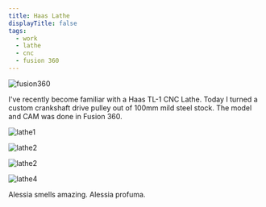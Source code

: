 ```yaml
---
title: Haas Lathe
displayTitle: false
tags:
  - work
  - lathe
  - cnc
  - fusion 360
---
```


![fusion360](https://d2w9rnfcy7mm78.cloudfront.net/10507922/original_c8461e476b9dc7a78f737f7de47404d5.png?1612180275?bc=0)

I've recently become familiar with a Haas TL-1 CNC Lathe. Today I turned a custom crankshaft drive pulley out of 100mm mild steel stock. The model and CAM was done in Fusion 360. 

![lathe1](https://d2w9rnfcy7mm78.cloudfront.net/10507612/original_d0f95525cc1bea2499f5199d24547a2e.jpg?1612178182?bc=0)

![lathe2](https://d2w9rnfcy7mm78.cloudfront.net/10507615/original_a73618de9d19f2a09fa90745962fdc72.jpg?1612178214?bc=0)

![lathe2](https://d2w9rnfcy7mm78.cloudfront.net/10507618/original_391d728f7cab45983de342a999dd3d06.jpg?1612178224?bc=0)

![lathe4](https://d2w9rnfcy7mm78.cloudfront.net/10507620/original_1b54b811981bb28143a2ef4a35fc1a1a.jpg?1612178233?bc=0)

Alessia smells amazing.
Alessia profuma. 
